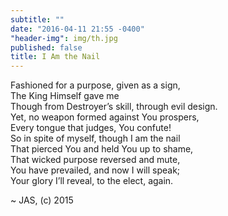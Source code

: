 ```yaml
---
subtitle: ""
date: "2016-04-11 21:55 -0400"
"header-img": img/th.jpg
published: false
title: I Am the Nail
---
```


Fashioned for a purpose, given as a sign,  
The King Himself gave me   
Though from Destroyer’s skill, through evil design.  
Yet, no weapon formed against You prospers,  
Every tongue that judges, You confute!  
So in spite of myself, though I am the nail  
That pierced You and held You up to shame,  
That wicked purpose reversed and mute,  
You have prevailed, and now I will speak;  
Your glory I’ll reveal, to the elect, again.  

~ JAS, (c) 2015
